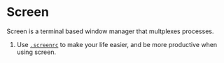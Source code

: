 # Screen

Screen is a terminal based window manager that multplexes processes.

  1. Use [`.screenrc`](screenrc.md) to make your life easier, and be more
     productive when using screen.
